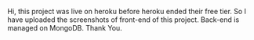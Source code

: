 Hi, this project was live on heroku before heroku ended their free tier. So I have uploaded the screenshots of front-end of this project. Back-end is managed on MongoDB.
Thank You.
